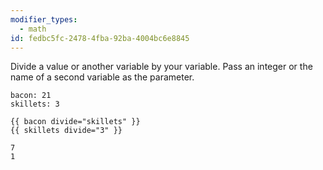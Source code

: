 ```yaml
---
modifier_types:
  - math
id: fedbc5fc-2478-4fba-92ba-4004bc6e8845
---
```

Divide a value or another variable by your variable. Pass an integer or the name of a second variable as the parameter.

```.language-yaml
bacon: 21
skillets: 3
```

```
{{ bacon divide="skillets" }}
{{ skillets divide="3" }}
```

```.language-output
7
1
```

